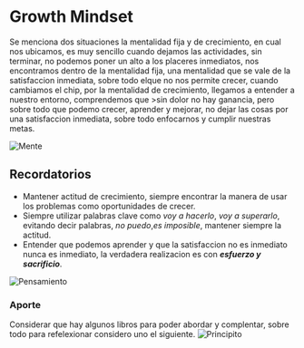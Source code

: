 # Growth Mindset
Se menciona dos situaciones la mentalidad fija y de crecimiento, en cual nos ubicamos, es muy sencillo cuando dejamos las actividades, sin terminar, no podemos poner un alto a los placeres inmediatos, nos encontramos dentro de la mentalidad fija, una mentalidad que se vale de la satisfaccion inmediata, sobre todo elque no nos permite crecer, cuando cambiamos el chip, por la mentalidad de crecimiento, llegamos a entender a nuestro entorno, comprendemos que >sin dolor no hay ganancia, pero sobre todo que podemo crecer, aprender y mejorar, no dejar las cosas por una satisfaccion inmediata, sobre todo enfocarnos y cumplir nuestras metas.

![Mente](https://encrypted-tbn0.gstatic.com/images?q=tbn:ANd9GcQQLTcSXZb7IaHqwLU0cn7CI-x5tsQJTADDxw&s) 
## Recordatorios
* Mantener actitud de crecimiento, siempre encontrar la manera de usar los problemas como oportunidades de crecer.
* Siempre utilizar palabras clave como *voy a hacerlo*, *voy a superarlo*, evitando decir palabras, _no puedo_,_es imposible_, mantener siempre la actitud.
* Entender que podemos aprender y que la satisfaccion no es inmediato nunca es inmediato, la verdadera realizacion es con ***esfuerzo y sacrificio***.

![Pensamiento](https://lcpsicologos.com/wp-content/uploads/42233113_l.png)
### Aporte
Considerar que hay algunos libros para poder abordar y complentar, sobre todo para refelexionar considero uno el siguiente.
![Principito](https://covers.storytel.com/jpg-640/9783986770501.17806f10-e56f-49e0-a54f-bb58c0ea6f25?optimize=high&quality=70)
